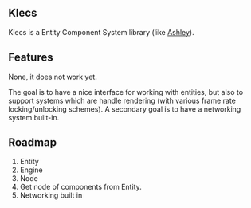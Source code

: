 Klecs
---

Klecs is a Entity Component System library (like [Ashley](https://github.com/libgdx/ashley)).

Features
----

None, it does not work yet.

The goal is to have a nice interface for working with entities, but also to support
systems which are handle rendering (with various frame rate locking/unlocking schemes).
A secondary goal is to have a networking system built-in.

Roadmap
----

1. Entity
2. Engine
3. Node
4. Get node of components from Entity.
5. Networking built in